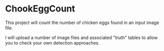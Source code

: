 # ChookEggCount
This project will count the number of chicken eggs found in an input image file.

I will upload a number of image files and associated "truth" tables to allow you to check your own detection approaches.
